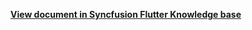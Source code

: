 
**[View document in Syncfusion Flutter Knowledge base](https://www.syncfusion.com/kb/11008/how-to-customize-the-time-label-in-the-flutter-event-calendar-sfcalendar)**

